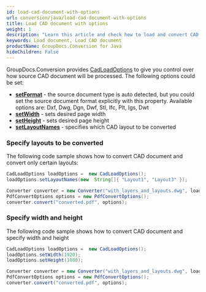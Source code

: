 ```yaml
---
id: load-cad-document-with-options
url: conversion/java/load-cad-document-with-options
title: Load CAD document with options
weight: 1
description: "Learn this article and check how to load and convert CAD documents with advanced options using GroupDocs.Conversion for Java API."
keywords: Load document, Load CAD document
productName: GroupDocs.Conversion for Java
hideChildren: False
---
```

GroupDocs.Conversion provides [CadLoadOptions](https://reference.groupdocs.com/java/conversion/com.groupdocs.conversion.options.load/CadLoadOptions) to give you control over how source CAD document will be processed. The following options could be set:

*   [**setFormat**](https://reference.groupdocs.com/java/conversion/com.groupdocs.conversion.options.load/CadLoadOptions#setFormat(com.groupdocs.conversion.filetypes.CadFileType)) - the source document type is auto detected, but you could set the source document format explicitly with this property. Available options are: Dxf, Dwg, Dgn, Dwf, Stl, Ifc, Plt, Igs, Dwt
*   [**setWidth**](https://reference.groupdocs.com/java/conversion/com.groupdocs.conversion.options.load/CadLoadOptions#setWidth(int)) - sets desired page width      
*   [**setHeight**](https://reference.groupdocs.com/java/conversion/com.groupdocs.conversion.options.load/CadLoadOptions#setHeight(int)) - sets desired page height
*   [**setLayoutNames**](https://reference.groupdocs.com/conversion/java/com.groupdocs.conversion.options.load/CadLoadOptions#setLayoutNames(java.lang.String[])) - specifies which CAD layout to be converted

### Specify layouts to be converted

The following code sample shows how to convert CAD document and convert only certain layouts:

```java
CadLoadOptions loadOptions =  new CadLoadOptions();
loadOptions.setLayoutNames(new  String[]{ "Layout1", "Layout3" });

Converter converter = new Converter("with_layers_and_layouts.dwg", loadOptions);
PdfConvertOptions options = new PdfConvertOptions();
converter.convert("converted.pdf", options);
```

### Specify width and height

The following code sample shows how to convert CAD document and specify width and height

```java
CadLoadOptions loadOptions =  new CadLoadOptions();
loadOptions.setWidth(1920);
loadOptions.setHeight(1080);

Converter converter = new Converter("with_layers_and_layouts.dwg", loadOptions);
PdfConvertOptions options = new PdfConvertOptions();
converter.convert("converted.pdf", options);
```
